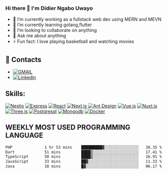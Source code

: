 ### Hi there 👋 I'm Didier Ngabo Uwayo



- 🔭 I’m currently working as a fullstack web dev using MERN and MEVN
- 🌱 I’m currently learning golang,flutter 
- 👯 I’m looking to collaborate on anything
- 💬 Ask me about anything
- ⚡ Fun fact: I love playing basketball and watching movies



## 👨 Contacts
- [![GMAIL](https://img.shields.io/badge/gmail-informational?style=social&logo=Gmail&color=red)](mailto:diddynu2000@gmail.com)
-  [![Linkedin](https://img.shields.io/badge/linkedin-informational?style=social&logo=Linkedin&color=blue)](https://www.linkedin.com/in/didier-ngabo-uwayo-b41a0b157/)



## Skills:
[![Nestjs](https://img.shields.io/badge/nestjs-★★★★★-informational?style=flat&logo=Nestjs&color=0096ff)](https://nestjs.com/)
[![Express](https://img.shields.io/badge/express-★★★★★-informational?style=flat&logo=Express&color=0096ff)](https://expressjs.com/)
[![React](https://img.shields.io/badge/React-★★★★★-informational?style=flat&logo=React&color=0096ff)](https://reactjs.org/)
[![Next.js](https://img.shields.io/badge/Next.js-★★★★★-informational?style=flat&logo=Next.js&color=0096ff)](https://nextjs.org/)
[![Ant Design](https://img.shields.io/badge/antdesign-★★★★★-informational?style=flat&logo=AntDesign&color=0096ff)](https://ant.design/)
[![Vue.js](https://img.shields.io/badge/Vue-★★★★☆-informational?style=flat&logo=Vue.js&color=617f9b)](https://vuejs.org/)
[![Nuxt.js](https://img.shields.io/badge/Nuxt.js-★★★★☆-informational?style=flat&logo=Nuxt.js&color=617f9b)](https://nuxtjs.org/)
[![Three.js](https://img.shields.io/badge/Three.js-★★☆☆☆-informational?style=flat&logo=WebGL&color=617f9b)](https://threejs.org/)
[![Postgresql](https://img.shields.io/badge/postgresql-★★★☆☆-informational?style=flat&logo=Postgresql&color=617f9b)](https://www.postgresql.org/)
[![Mongodb](https://img.shields.io/badge/mongodb-★★★☆☆-informational?style=flat&logo=MongoDB&color=617f9b)](https://www.mongodb.com/)
[![Docker](https://img.shields.io/badge/Docker-★★☆☆☆-informational?style=flat&logo=Docker&color=617f9b)](https://www.docker.com/)

## WEEKLY MOST USED PROGRAMMING LANGUAGE

<!--START_SECTION:waka-->

```txt
PHP              1 hr 53 mins    █████████▓░░░░░░░░░░░░░░░   38.35 %
Dart             51 mins         ████▒░░░░░░░░░░░░░░░░░░░░   17.41 %
TypeScript       50 mins         ████▒░░░░░░░░░░░░░░░░░░░░   16.91 %
JavaScript       33 mins         ██▓░░░░░░░░░░░░░░░░░░░░░░   11.33 %
Java             18 mins         █▓░░░░░░░░░░░░░░░░░░░░░░░   06.17 %
```

<!--END_SECTION:waka-->


